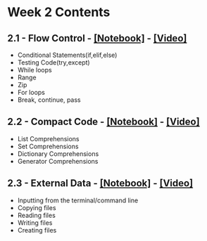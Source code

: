 # Week 2 Contents

## 2.1 - Flow Control - [[Notebook]](./notebooks/pyqm-2.1-flow-control.ipynb) - [[Video]](https://youtu.be/6IUQ12mOb1A)

- Conditional Statements(if,elif,else)
- Testing Code(try,except)
- While loops
- Range
- Zip
- For loops
- Break, continue, pass


## 2.2 - Compact Code - [[Notebook]](./notebooks/pyqm-2.2-compact-code.ipynb) - [[Video]](https://youtu.be/JBFc9V6BcNY)

- List Comprehensions
- Set Comprehensions
- Dictionary Comprehensions
- Generator Comprehensions

## 2.3 - External Data - [[Notebook]](./notebooks/pyqm-2.3-external-data.ipynb) - [[Video]](https://youtu.be/Pjl23pFmk_w)
- Inputting from the terminal/command line
- Copying files
- Reading files
- Writing files
- Creating files
